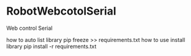 # RobotWebcotolSerial
Web control  Serial  

how to auto  list library
  pip freeze >> requirements.txt
how to use install  library 
  pip install -r requirements.txt
